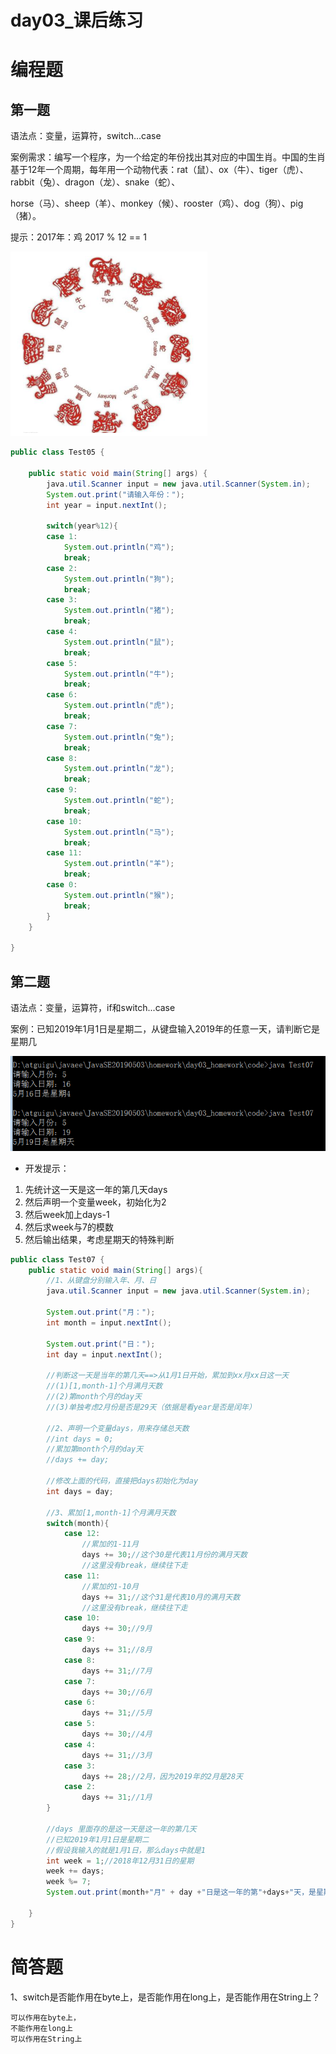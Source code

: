 # day03_课后练习

# 编程题

## 第一题

语法点：变量，运算符，switch...case

案例需求：编写一个程序，为一个给定的年份找出其对应的中国生肖。中国的生肖基于12年一个周期，每年用一个动物代表：rat（鼠）、ox（牛）、tiger（虎）、rabbit（兔）、dragon（龙）、snake（蛇）、

​      horse（马）、sheep（羊）、monkey（候）、rooster（鸡）、dog（狗）、pig（猪）。

提示：2017年：鸡   2017 % 12 == 1

![1558000905060](imgs/1558000905060.png)

```java
public class Test05 {

	public static void main(String[] args) {
		java.util.Scanner input = new java.util.Scanner(System.in);
		System.out.print("请输入年份：");
		int year = input.nextInt();
		
		switch(year%12){
		case 1:
			System.out.println("鸡");
			break;
		case 2:
			System.out.println("狗");
			break;
		case 3:
			System.out.println("猪");
			break;
		case 4:
			System.out.println("鼠");
			break;
		case 5:
			System.out.println("牛");
			break;
		case 6:
			System.out.println("虎");
			break;
		case 7:
			System.out.println("兔");
			break;
		case 8:
			System.out.println("龙");
			break;
		case 9:
			System.out.println("蛇");
			break;
		case 10:
			System.out.println("马");
			break;
		case 11:
			System.out.println("羊");
			break;
		case 0:
			System.out.println("猴");
			break;
		}
	}

}
```



## 第二题

语法点：变量，运算符，if和switch...case

案例：已知2019年1月1日是星期二，从键盘输入2019年的任意一天，请判断它是星期几

![1558001748751](imgs/1558001748751.png)

* 开发提示：

1. 先统计这一天是这一年的第几天days
2. 然后声明一个变量week，初始化为2
3. 然后week加上days-1
4. 然后求week与7的模数
5. 然后输出结果，考虑星期天的特殊判断

```java
public class Test07 {
	public static void main(String[] args){
		//1、从键盘分别输入年、月、日
		java.util.Scanner input = new java.util.Scanner(System.in);
		
		System.out.print("月：");
		int month = input.nextInt();
		
		System.out.print("日：");
		int day = input.nextInt();
		
		//判断这一天是当年的第几天==>从1月1日开始，累加到xx月xx日这一天
		//(1)[1,month-1]个月满月天数
		//(2)第month个月的day天
		//(3)单独考虑2月份是否是29天（依据是看year是否是闰年）
		
		//2、声明一个变量days，用来存储总天数
		//int days = 0;
		//累加第month个月的day天
		//days += day;
		
		//修改上面的代码，直接把days初始化为day
		int days = day;
		
		//3、累加[1,month-1]个月满月天数
		switch(month){
			case 12:
				//累加的1-11月
				days += 30;//这个30是代表11月份的满月天数
				//这里没有break，继续往下走
			case 11:
				//累加的1-10月
				days += 31;//这个31是代表10月的满月天数
				//这里没有break，继续往下走
			case 10:
				days += 30;//9月
			case 9:
				days += 31;//8月
			case 8:
				days += 31;//7月
			case 7:
				days += 30;//6月
			case 6:
				days += 31;//5月
			case 5:
				days += 30;//4月
			case 4:
				days += 31;//3月
			case 3:
				days += 28;//2月，因为2019年的2月是28天
			case 2:
				days += 31;//1月
		}
		
		//days 里面存的是这一天是这一年的第几天
		//已知2019年1月1日是星期二
		//假设我输入的就是1月1日，那么days中就是1
		int week = 1;//2018年12月31日的星期
		week += days;
		week %= 7;
		System.out.print(month+"月" + day +"日是这一年的第"+days+"天，是星期" + (week==0?"天":week)) ;
		
	}
}	   
```



# 简答题

1、switch是否能作用在byte上，是否能作用在long上，是否能作用在String上？

```
可以作用在byte上，
不能作用在long上
可以作用在String上
```

